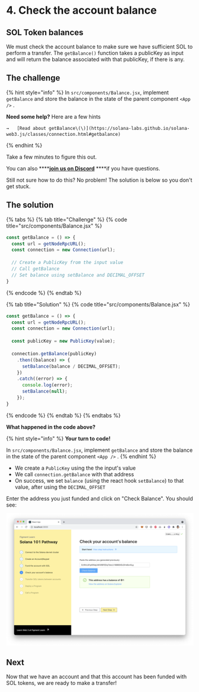 # 4. Check the account balance

## SOL Token balances

We must check the account balance to make sure we have sufficient SOL to perform a transfer. The `getBalance()` function takes a publicKey as input and will return the balance associated with that publicKey, if there is any.

## The challenge

{% hint style="info" %}
In `src/components/Balance.jsx`, implement `getBalance` and store the balance in the state of the parent component `<App />` .

**Need some help?** Here are a few hints

    →   [Read about getBalance\(\)](https://solana-labs.github.io/solana-web3.js/classes/connection.html#getbalance)
{% endhint %}

Take a few minutes to figure this out.

You can also ****[**join us on Discord**](https://discord.gg/fszyM7K) ****if you have questions.

Still not sure how to do this? No problem! The solution is below so you don't get stuck.

## The solution

{% tabs %}
{% tab title="Challenge" %}
{% code title="src/components/Balance.jsx" %}
```javascript
const getBalance = () => {
  const url = getNodeRpcURL();
  const connection = new Connection(url);
  
  // Create a PublicKey from the input value
  // Call getBalance
  // Set balance using setBalance and DECIMAL_OFFSET
}
```
{% endcode %}
{% endtab %}

{% tab title="Solution" %}
{% code title="src/components/Balance.jsx" %}
```javascript
const getBalance = () => {
  const url = getNodeRpcURL();
  const connection = new Connection(url);

  const publicKey = new PublicKey(value);

  connection.getBalance(publicKey)
    .then((balance) => {
      setBalance(balance / DECIMAL_OFFSET);
    })
    .catch((error) => {
      console.log(error);
      setBalance(null);
    });
}
```
{% endcode %}
{% endtab %}
{% endtabs %}

**What happened in the code above?**

{% hint style="info" %}
**Your turn to code!**

In `src/components/Balance.jsx`, implement `getBalance` and store the balance in the state of the parent component `<App />` .
{% endhint %}

* We create a `PublicKey` using the the input's value
* We call `connection.getBalance` with that address
* On success, we set `balance` \(using the react hook `setBalance`\) to that value, after using the `DECIMAL_OFFSET`

Enter the address you just funded and click on "Check Balance". You should see:

![](../../../.gitbook/assets/screen-shot-2021-06-14-at-10.50.08-pm.png)

## Next

Now that we have an account and that this account has been funded with SOL tokens, we are ready to make a transfer!

